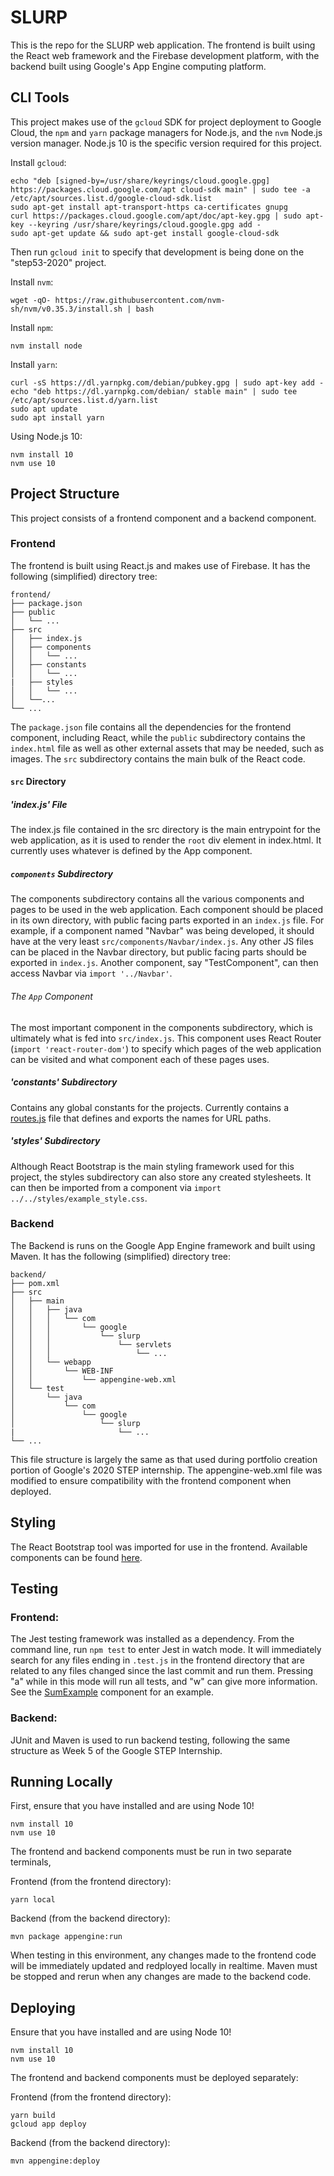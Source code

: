 # SLURP

This is the repo for the SLURP web application. The frontend is built using the React web framework and the Firebase development platform, with the backend built using Google's App Engine computing platform.

## CLI Tools
This project makes use of the `gcloud` SDK for project deployment to Google Cloud, the `npm` and `yarn` package managers for Node.js, and the `nvm` Node.js version manager. Node.js 10 is the specific version required for this project.

Install `gcloud`:
```
echo "deb [signed-by=/usr/share/keyrings/cloud.google.gpg] https://packages.cloud.google.com/apt cloud-sdk main" | sudo tee -a /etc/apt/sources.list.d/google-cloud-sdk.list
sudo apt-get install apt-transport-https ca-certificates gnupg
curl https://packages.cloud.google.com/apt/doc/apt-key.gpg | sudo apt-key --keyring /usr/share/keyrings/cloud.google.gpg add -
sudo apt-get update && sudo apt-get install google-cloud-sdk
```
Then run `gcloud init` to specify that development is being done on the "step53-2020" project.

Install `nvm`:
```
wget -qO- https://raw.githubusercontent.com/nvm-sh/nvm/v0.35.3/install.sh | bash
```

Install `npm`:
```
nvm install node
```

Install `yarn`:
```
curl -sS https://dl.yarnpkg.com/debian/pubkey.gpg | sudo apt-key add -
echo "deb https://dl.yarnpkg.com/debian/ stable main" | sudo tee /etc/apt/sources.list.d/yarn.list
sudo apt update
sudo apt install yarn
```

Using Node.js 10:
```
nvm install 10
nvm use 10
```

## Project Structure
This project consists of a frontend component and a backend component.

### Frontend
The frontend is built using React.js and makes use of Firebase. It has the following (simplified) directory tree:
```
frontend/
├── package.json
├── public
│   └── ...
├── src
│   ├── index.js
│   ├── components
│   │   └── ...
│   ├── constants
│   │   └── ...
|   ├── styles
│   │   └── ...
│   └──...
└── ...
```
The `package.json` file contains all the dependencies for the frontend component, including React, while the `public` subdirectory contains the `index.html` file as well as other external assets that may be needed, such as images. The `src` subdirectory contains the main bulk of the React code.

#### `src` Directory

##### 'index.js' File
The index.js file contained in the src directory is the main entrypoint for the web application, as it is used to render the `root` div element in index.html. It currently uses whatever is defined by the App component.

##### `components` Subdirectory
The components subdirectory contains all the various components and pages to be used in the web application. Each component should be placed in its own directory, with public facing parts exported in an `index.js` file. For example, if a component named "Navbar" was being developed, it should have at the very least `src/components/Navbar/index.js`. Any other JS files can be placed in the Navbar directory, but public facing parts should be exported in `index.js`. Another component, say "TestComponent", can then access Navbar via `import '../Navbar'`.

###### The `App` Component
The most important component in the components subdirectory, which is ultimately what is fed into `src/index.js`. This component uses React Router (`import 'react-router-dom'`) to specify which pages of the web application can be visited and what component each of these pages uses.

##### 'constants' Subdirectory
Contains any global constants for the projects. Currently contains a [routes.js](frontend/src/constants/routes.js) file that defines and exports the names for URL paths.

##### 'styles' Subdirectory
Although React Bootstrap is the main styling framework used for this project, the styles subdirectory can also store any created stylesheets. It can then be imported from a component via `import ../../styles/example_style.css`.

### Backend
The Backend is runs on the Google App Engine framework and built using Maven. It has the following (simplified) directory tree:
```
backend/
├── pom.xml
├── src
│   ├── main
│   │   ├── java
│   │   │   └── com
│   │   │       └── google
│   │   │           └── slurp
│   │   │               └── servlets
│   │   │                   └── ...
│   │   └── webapp
│   │       └── WEB-INF
│   │           └── appengine-web.xml
│   └── test
│       └── java
│           └── com
│               └── google
│                   └── slurp
|                       └── ...
└── ...
```
This file structure is largely the same as that used during portfolio creation portion of Google's 2020 STEP internship. The appengine-web.xml file was modified to ensure compatibility with the frontend component when deployed.

## Styling
The React Bootstrap tool was imported for use in the frontend. Available components can be found [here](https://react-bootstrap.github.io/components/alerts/).

## Testing

### Frontend:
The Jest testing framework was installed as a dependency. From the command line, run `npm test` to enter Jest in watch mode. It will immediately search for any files ending in `.test.js` in the frontend directory that are related to any files changed since the last commit and run them. Pressing "a" while in this mode will run all tests, and "w" can give more information. See the [SumExample](frontend/src/components/SumExample) component for an example.

### Backend:
JUnit and Maven is used to run backend testing, following the same structure as Week 5 of the Google STEP Internship.

## Running Locally
First, ensure that you have installed and are using Node 10!
```
nvm install 10
nvm use 10
```
The frontend and backend components must be run in two separate terminals,

Frontend (from the frontend directory):
```
yarn local
```

Backend (from the backend directory):
```
mvn package appengine:run
```

When testing in this environment, any changes made to the frontend code will be immediately updated and redployed locally in realtime. Maven must be stopped and rerun when any changes are made to the backend code.

## Deploying
Ensure that you have installed and are using Node 10!
```
nvm install 10
nvm use 10
```

The frontend and backend components must be deployed separately:

Frontend (from the frontend directory):
```
yarn build
gcloud app deploy
```

Backend (from the backend directory):
```
mvn appengine:deploy
```
